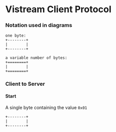 # Vistream Client Protocol

### Notation used in diagrams
```
one byte:
+--------+
|        |
+--------+

a variable number of bytes:
+========+
|        |
+========+
```

### Client to Server

#### Start

A single byte containing the value `0x01`

```
+--------+
|        |
+--------+
```
